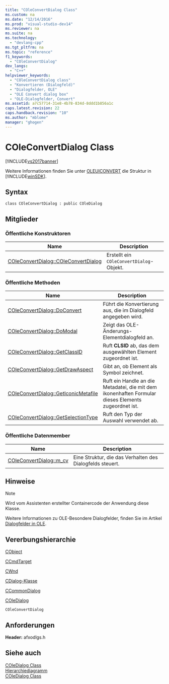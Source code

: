 ```yaml
---
title: "COleConvertDialog Class"
ms.custom: na
ms.date: "12/14/2016"
ms.prod: "visual-studio-dev14"
ms.reviewer: na
ms.suite: na
ms.technology: 
  - "devlang-cpp"
ms.tgt_pltfrm: na
ms.topic: "reference"
f1_keywords: 
  - "COleConvertDialog"
dev_langs: 
  - "C++"
helpviewer_keywords: 
  - "COleConvertDialog class"
  - "Konvertieren (Dialogfeld)"
  - "Dialogfelder, OLE"
  - "OLE Convert dialog box"
  - "OLE-Dialogfelder, Convert"
ms.assetid: a7c57714-31e8-4b78-834d-8ddd1b856a1c
caps.latest.revision: 22
caps.handback.revision: "10"
ms.author: "mblome"
manager: "ghogen"
---
```

# COleConvertDialog Class
[!INCLUDE[vs2017banner](../../assembler/inline/includes/vs2017banner.md)]

Weitere Informationen finden Sie unter [OLEUICONVERT](http://msdn.microsoft.com/library/windows/desktop/ms686657) die Struktur in [!INCLUDE[winSDK](../../atl/includes/winsdk_md.md)].  
  
## Syntax  
  
```  
class COleConvertDialog : public COleDialog  
```  
  
## Mitglieder  
  
### Öffentliche Konstruktoren  
  
|Name|Description|  
|----------|-----------------|  
|[COleConvertDialog::COleConvertDialog](../Topic/COleConvertDialog::COleConvertDialog.md)|Erstellt ein `COleConvertDialog`\-Objekt.|  
  
### Öffentliche Methoden  
  
|Name|Description|  
|----------|-----------------|  
|[COleConvertDialog::DoConvert](../Topic/COleConvertDialog::DoConvert.md)|Führt die Konvertierung aus, die im Dialogfeld angegeben wird.|  
|[COleConvertDialog::DoModal](../Topic/COleConvertDialog::DoModal.md)|Zeigt das OLE\-Änderungs\-Elementdialogfeld an.|  
|[COleConvertDialog::GetClassID](../Topic/COleConvertDialog::GetClassID.md)|Ruft **CLSID** ab, das dem ausgewählten Element zugeordnet ist.|  
|[COleConvertDialog::GetDrawAspect](../Topic/COleConvertDialog::GetDrawAspect.md)|Gibt an, ob Element als Symbol zeichnet.|  
|[COleConvertDialog::GetIconicMetafile](../Topic/COleConvertDialog::GetIconicMetafile.md)|Ruft ein Handle an die Metadatei, die mit dem ikonenhaften Formular dieses Elements zugeordnet ist.|  
|[COleConvertDialog::GetSelectionType](../Topic/COleConvertDialog::GetSelectionType.md)|Ruft den Typ der Auswahl verwendet ab.|  
  
### Öffentliche Datenmember  
  
|Name|Description|  
|----------|-----------------|  
|[COleConvertDialog::m\_cv](../Topic/COleConvertDialog::m_cv.md)|Eine Struktur, die das Verhalten des Dialogfelds steuert.|  
  
## Hinweise  
  
> [!NOTE]
>  Wird vom Assistenten erstellter Containercode der Anwendung diese Klasse.  
  
 Weitere Informationen zu OLE\-Besondere Dialogfelder, finden Sie im Artikel [Dialogfelder in OLE](../../mfc/dialog-boxes-in-ole.md).  
  
## Vererbungshierarchie  
 [CObject](../../mfc/reference/cobject-class.md)  
  
 [CCmdTarget](../../mfc/reference/ccmdtarget-class.md)  
  
 [CWnd](../../mfc/reference/cwnd-class.md)  
  
 [CDialog\-Klasse](../../mfc/reference/cdialog-class.md)  
  
 [CCommonDialog](../../mfc/reference/ccommondialog-class.md)  
  
 [COleDialog](../../mfc/reference/coledialog-class.md)  
  
 `COleConvertDialog`  
  
## Anforderungen  
 **Header:**  afxodlgs.h  
  
## Siehe auch  
 [COleDialog Class](../../mfc/reference/coledialog-class.md)   
 [Hierarchiediagramm](../../mfc/hierarchy-chart.md)   
 [COleDialog Class](../../mfc/reference/coledialog-class.md)